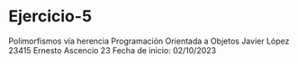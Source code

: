 # Ejercicio-5
Polimorfismos vía herencia
Programación Orientada a Objetos
Javier López 23415
Ernesto Ascencio 23
Fecha de inicio: 02/10/2023